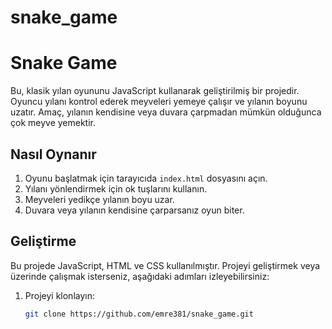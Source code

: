 ﻿# snake_game
# Snake Game

Bu, klasik yılan oyununu JavaScript kullanarak geliştirilmiş bir projedir. Oyuncu yılanı kontrol ederek meyveleri yemeye çalışır ve yılanın boyunu uzatır. Amaç, yılanın kendisine veya duvara çarpmadan mümkün olduğunca çok meyve yemektir.

## Nasıl Oynanır

1. Oyunu başlatmak için tarayıcıda `index.html` dosyasını açın.
2. Yılanı yönlendirmek için ok tuşlarını kullanın.
3. Meyveleri yedikçe yılanın boyu uzar.
4. Duvara veya yılanın kendisine çarparsanız oyun biter.

## Geliştirme

Bu projede JavaScript, HTML ve CSS kullanılmıştır. Projeyi geliştirmek veya üzerinde çalışmak isterseniz, aşağıdaki adımları izleyebilirsiniz:

1. Projeyi klonlayın:

   ```bash
   git clone https://github.com/emre381/snake_game.git
